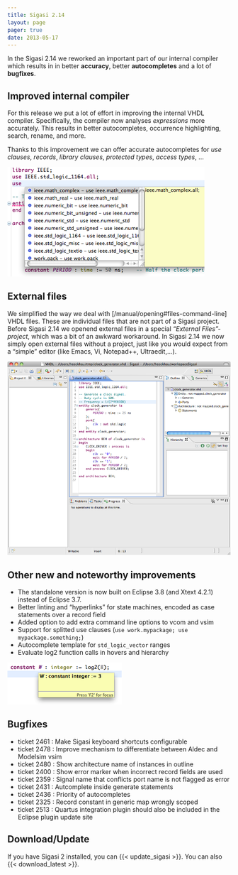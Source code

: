 ```yaml
---
title: Sigasi 2.14
layout: page
pager: true
date: 2013-05-17
---
```


In the Sigasi 2.14 we reworked an important part of our internal
compiler which results in in better **accuracy**, better
**autocompletes** and a lot of **bugfixes**.

Improved internal compiler
--------------------------

For this release we put a lot of effort in improving the internal VHDL
compiler. Specifically, the compiler now analyses *expressions* more
accurately. This results in better autocompletes, occurrence
highlighting, search, rename, and more.

Thanks to this improvement we can offer accurate autocompletes for *use
clauses*, *records*, *library clauses*, *protected types*, *access
types*, …

![Autocomplete for use clauses](2.14/autocompleteuseclause.png "Autocomplete for use clauses")

External files
--------------

We simplified the way we deal with [/manual/opening#files-command-line] VHDL files. These are individual files that are not part of a Sigasi project. Before Sigasi 2.14 we openend external files in a special *“External Files”-project*, which was a bit of an awkward workaround. In Sigasi 2.14 we now simply open external files without a project, just like you would expect from a “simple” editor (like Emacs, Vi, Notepad++, Ultraedit,…).

![External file](2.14/external_file.png "External file")

Other new and noteworthy improvements
-------------------------------------

-   The standalone version is now built on Eclipse 3.8 (and Xtext 4.2.1)
    instead of Eclipse 3.7.
-   Better linting and “hyperlinks” for state machines, encoded as case
    statements over a record field
-   Added option to add extra command line options to vcom and vsim
-   Support for splitted use clauses
    (`use work.mypackage; use mypackage.something;`)
-   Autocomplete template for `std_logic_vector` ranges
-   Evaluate log2 function calls in hovers and hierarchy

![Log2](2.14/log2.png "Log2") 

Bugfixes
--------

-   ticket 2461 : Make Sigasi keyboard shortcuts configurable
-   ticket 2478 : Improve mechanism to differentiate between Aldec and Modelsim vsim
-   ticket 2480 : Show architecture name of instances in outline
-   ticket 2400 : Show error marker when incorrect record fields are used
-   ticket 2359 : Signal name that conflicts port name is not flagged as error
-   ticket 2431 : Autcomplete inside generate statements
-   ticket 2436 : Priority of autocompletes
-   ticket 2325 : Record constant in generic map wrongly scoped
-   ticket 2513 : Quartus integration plugin should also be included in
    the Eclipse plugin update site

Download/Update
---------------

If you have Sigasi 2 installed, you can {{< update_sigasi >}}. You can also {{< download_latest >}}.
